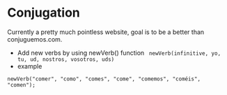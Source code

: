 # Conjugation
Currently a pretty much pointless website, goal is to be a better than conjuguemos.com. 

- Add new verbs by using newVerb() function
``` newVerb(infinitive, yo, tu, ud, nostros, vosotros, uds)```
- example 

``` newVerb("comer", "como", "comes", "come", "comemos", "coméis", "comen"); ```
